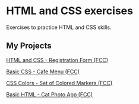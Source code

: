 # HTML and CSS exercises

Exercises to practice HTML and CSS skills.

## My Projects

[HTML and CSS - Registration Form (FCC)](https://de171e44-68d8-494d-b317-314c0dfbb597-00-2u7ueb8j0b64e.kirk.replit.dev/)

[Basic CSS - Cafe Menu (FCC)](https://3c00f157-147b-4ea3-9092-6e701588658a-00-2snc8fj66wjn6.worf.replit.dev/)

[CSS Colors - Set of Colored Markers (FCC)](https://d968317a-8104-49f0-a99c-be48744c0da6-00-3hbp6cqmjopdw.kirk.replit.dev/)

[Basic HTML - Cat Photo App (FCC)](https://e400c1f0-ff5a-4a12-8c4c-b1e576678b58-00-5wayixwzladx.spock.replit.dev/)